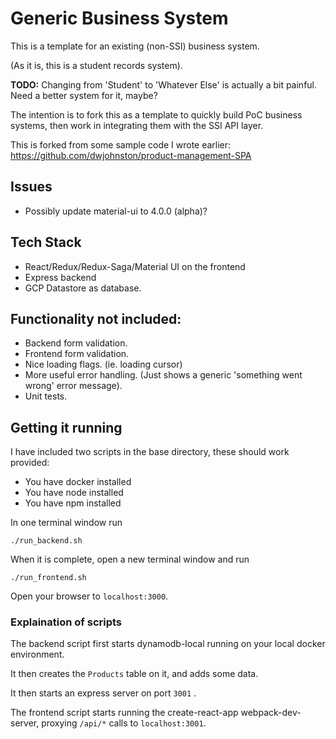 # Generic Business System

This is a template for an existing (non-SSI) business system. 


(As it is, this is a student records system). 

**TODO:** Changing from 'Student' to 'Whatever Else' is actually a bit painful. Need a better system for it, maybe? 

The intention is to fork this as a template to quickly build PoC business systems, then work in integrating them with the SSI API layer. 

This is forked from some sample code I wrote earlier: https://github.com/dwjohnston/product-management-SPA

## Issues

 - Possibly update material-ui to 4.0.0 (alpha)?


## Tech Stack

- React/Redux/Redux-Saga/Material UI on the frontend
- Express backend
- GCP Datastore as database. 

## Functionality not included: 

- Backend form validation.
- Frontend form validation. 
- Nice loading flags. (ie. loading cursor)
- More useful error handling. (Just shows a generic 'something went wrong' error message).
- Unit tests. 

## Getting it running

I have included two scripts in the base directory, these should work provided: 

- You have docker installed
- You have node installed
- You have npm installed

In one terminal window run 

```
./run_backend.sh
```

When it is complete, open a new terminal window and run 

```
./run_frontend.sh
```

Open your browser to `localhost:3000`. 

### Explaination of scripts

The backend script first starts dynamodb-local running on your local docker environment. 

It then creates the `Products` table on it, and adds some data. 

It then starts an express server on port `3001` . 

The frontend script starts running the create-react-app webpack-dev-server, proxying `/api/*` calls to `localhost:3001`. 




